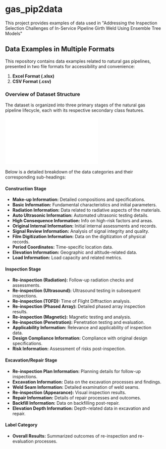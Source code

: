 # gas_pip2data
This project provides examples of data used in
"Addressing the Inspection Selection Challenges of In-Service Pipeline Girth Weld Using Ensemble Tree Models"

## Data Examples in Multiple Formats

This repository contains data examples related to natural gas pipelines, presented in two file formats for accessibility and convenience:

1. **Excel Format (.xlsx)**
2. **CSV Format (.csv)**

### Overview of Dataset Structure

The dataset is organized into three primary stages of the natural gas pipeline lifecycle, each with its respective secondary class features. 

![2-1-2 Intro Flow Diagram](2-1-2intro_flow.pdf)

Below is a detailed breakdown of the data categories and their corresponding sub-headings:

#### Construction Stage
- **Make-up Information:** Detailed compositions and specifications.
- **Basic Information:** Fundamental characteristics and initial parameters.
- **Radiation Information:** Data related to radiative aspects of the materials.
- **Auto Ultrasonic Information:** Automated ultrasonic testing details.
- **High Consequence Information:** Info on high-risk factors and areas.
- **Original Internal Information:** Initial internal assessments and records.
- **Signal Review Information:** Analysis of signal integrity and quality.
- **Film Digitization Information:** Data on the digitization of physical records.
- **Period Coordinates:** Time-specific location data.
- **Elevation Information:** Geographic and altitude-related data.
- **Load Information:** Load capacity and related metrics.

#### Inspection Stage
- **Re-inspection (Radiation):** Follow-up radiation checks and assessments.
- **Re-inspection (Ultrasound):** Ultrasound testing in subsequent inspections.
- **Re-inspection (TOFD):** Time of Flight Diffraction analysis.
- **Re-inspection (Phased Array):** Detailed phased array inspection results.
- **Re-inspection (Magnetic):** Magnetic testing and analysis.
- **Re-inspection (Penetration):** Penetration testing and evaluation.
- **Applicability Information:** Relevance and applicability of inspection data.
- **Design Compliance Information:** Compliance with original design specifications.
- **Risk Information:** Assessment of risks post-inspection.

#### Excavation/Repair Stage
- **Re-inspection Plan Information:** Planning details for follow-up inspections.
- **Excavation Information:** Data on the excavation processes and findings.
- **Weld Seam Information:** Detailed examination of weld seams.
- **Re-inspection (Appearance):** Visual inspection results.
- **Repair Information:** Details of repair processes and outcomes.
- **Backfill Information:** Data on backfilling post-repair.
- **Elevation Depth Information:** Depth-related data in excavation and repair.

#### Label Category
- **Overall Results:** Summarized outcomes of re-inspection and re-evaluation processes.
